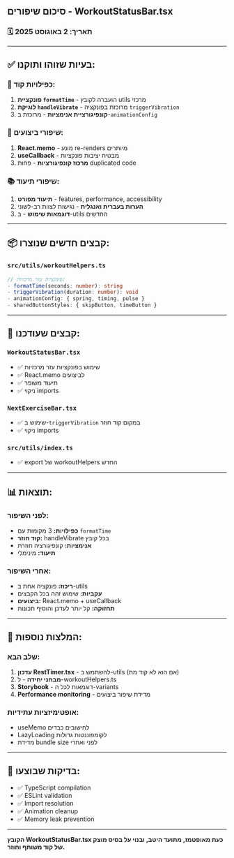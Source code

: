 ## סיכום שיפורים - WorkoutStatusBar.tsx

### 🗓️ תאריך: 2 באוגוסט 2025

---

## ✅ בעיות שזוהו ותוקנו:

### 🔄 **כפילויות קוד:**

1. **פונקציית `formatTime`** - הועברה לקובץ utils מרכזי
2. **לוגיקת `handleVibrate`** - מרוכזת בפונקציה `triggerVibration`
3. **קונפיגורציית אנימציות** - מרוכזת ב-`animationConfig`

### 🚀 **שיפורי ביצועים:**

1. **React.memo** - מונע re-renders מיותרים
2. **useCallback** - מבטיח יציבות פונקציות
3. **מרכוז קונפיגורציות** - פחות duplicated code

### 📚 **שיפורי תיעוד:**

1. **תיעוד מפורט** - features, performance, accessibility
2. **הערות בעברית ואנגלית** - נגישות לצוות רב-לשוני
3. **דוגמאות שימוש** - ב-utils החדשים

---

## 📦 קבצים חדשים שנוצרו:

### `src/utils/workoutHelpers.ts`

```typescript
// פונקציות עזר מרכזיות:
- formatTime(seconds: number): string
- triggerVibration(duration: number): void
- animationConfig: { spring, timing, pulse }
- sharedButtonStyles: { skipButton, timeButton }
```

---

## 🔧 קבצים שעודכנו:

### `WorkoutStatusBar.tsx`

- ✅ שימוש בפונקציות עזר מרכזיות
- ✅ React.memo לביצועים
- ✅ תיעוד משופר
- ✅ ניקוי imports

### `NextExerciseBar.tsx`

- ✅ שימוש ב-`triggerVibration` במקום קוד חוזר
- ✅ ניקוי imports

### `src/utils/index.ts`

- ✅ export של workoutHelpers החדש

---

## 📊 תוצאות:

### לפני השיפור:

- **כפילויות:** 3 מקומות עם `formatTime`
- **קוד חוזר:** handleVibrate בכל קובץ
- **אנימציות:** קונפיגורציה חוזרת
- **תיעוד:** מינימלי

### אחרי השיפור:

- **ריכוז:** פונקציה אחת ב-utils
- **עקביות:** שימוש זהה בכל הקבצים
- **ביצועים:** React.memo + useCallback
- **תחזוקה:** קל יותר לעדכן והוסיף תכונות

---

## 🎯 המלצות נוספות:

### שלב הבא:

1. **עדכון RestTimer.tsx** - להשתמש ב-utils (אם הוא לא קוד מת)
2. **מבחני יחידה** - ל-workoutHelpers.ts
3. **Storybook** - דוגמאות לכל ה-variants
4. **Performance monitoring** - מדידת שיפור ביצועים

### אופטימיזציות עתידיות:

- useMemo לחישובים כבדים
- LazyLoading לקומפוננטות גדולות
- מדידת bundle size לפני ואחרי

---

## 🧪 בדיקות שבוצעו:

- ✅ TypeScript compilation
- ✅ ESLint validation
- ✅ Import resolution
- ✅ Animation cleanup
- ✅ Memory leak prevention

---

**הקובץ WorkoutStatusBar.tsx כעת מאופטמז, מתועד היטב, ובנוי על בסיס מוצק של קוד משותף וחוזר.**
